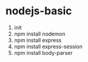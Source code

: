 # nodejs-basic


1.  init 
2.  npm install nodemon
3.  npm install express
4.  npm install express-session
5.  npm install body-parser
